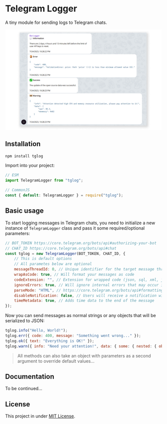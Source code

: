 # Telegram Logger

A tiny module for sending logs to Telegram chats.

<p align="center"><img src="./docs/example.png" alt="Logger example"/></p>

## Installation

```bash
npm install tglog
```

Import into your project:

```js
// ESM
import TelegramLogger from "tglog";
```

```js
// CommonJS
const { default: TelegramLogger } = require("tglog");
```

## Basic usage

To start logging messages in Telegram chats, you need to initialize a new instance of `TelegramLogger` class and pass it some required/optional parameters:

```js
// BOT_TOKEN https://core.telegram.org/bots/api#authorizing-your-bot
// CHAT_ID https://core.telegram.org/bots/api#chat
const tglog = new TelegramLogger(BOT_TOKEN, CHAT_ID, {
    // This is default options
    // All parametes below are optional
    messageThreadId: 0, // Unique identifier for the target message thread (topic) of the forum
    wrapAsCode: true, // Will format your messages as code
    codeExtension: "", // Extension for wrapped code (json, sql, xml, js, ts, etc.). It works with markdown mode and enabled wrapAsCode option.
    ignoreErrors: true, // Will ignore internal errors that may occur in this module
    parseMode: "HTML", // https://core.telegram.org/bots/api#formatting-options
    disableNotification: false, // Users will receive a notification with no sound
    timeMetadata: true, // Adds time data to the end of the message
});
```

Now you can send messages as normal strings or any objects that will be serialized to JSON:

```js
tglog.info("Hello, World!");
tglog.err({ code: 400, message: "Something went wrong..." });
tglog.ok({ text: "Everything is OK!" });
tglog.warn({ info: "Need your attention!", data: { some: { nested: { object: "..." } } } });
```

> All methods can also take an object with parameters as a second argument to override default values...

## Documentation

To be continued...

## License

This project in under [MIT License](./LICENSE).
